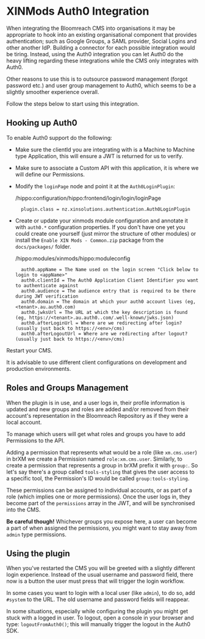 # XINMods Auth0 Integration

When integrating the Bloomreach CMS into organisations it may be appropriate to hook into an existing
organisational component that provides authentication; such as Google Groups, a SAML provider, Social Logins and
other another IdP. Building a connector for each possible integration would be tiring. Instead, using the Auth0 
integration you can let Auth0 do the heavy lifting regarding these integrations while the CMS only integrates 
with Auth0.

Other reasons to use this is to outsource password management (forgot password etc.) and user group management 
to Auth0, which seems to be a slightly smoother experience overall. 

Follow the steps below to start using this integration. 

## Hooking up Auth0

To enable Auth0 support do the following:

* Make sure the clientId you are integrating with is a Machine to Machine type Application, this will ensure a 
  JWT is returned for us to verify.  

* Make sure to associate a Custom API with this application, it is where we will define our Permissions. 

* Modify the `loginPage` node and point it at the `Auth0LoginPlugin`: 


    /hippo:configuration/hippo:frontend/login/login/loginPage

        plugin.class = nz.xinsolutions.authentication.Auth0LoginPlugin

* Create or update your xinmods module configuration and annotate it with `auth0.*` configuration properties. If you
  don't have one yet you could create one yourself (just mirror the structure of other modules) or install the 
  `Enable XIN Mods - Common.zip` package from the `docs/packages/` folder.

    
    /hippo:modules/xinmods/hippo:moduleconfig

        auth0.appName = The Name used on the login screen "Click below to login to <appName>"
        auth0.clientId = The Auth0 Application Client Identifier you want to authenticate against
        auth0.audience = The audience entry that is required to be there during JWT verification 
        auth0.domain = The domain at which your auth0 account lives (eg, <tenant>.au.auth0.com)
        auth0.jwksUrl = The URL at which the key description is found (eg, https://<tenant>.au.auth0..com/.well-known/jwks.json) 
        auth0.afterLoginUrl = Where are we redirecting after login? (usually just back to https://<env>/cms)
        auth0.afterLogoutUrl = Where are we redirecting after logout? (usually just back to https://<env>/cms)
        

Restart your CMS.

It is advisable to use different client configurations on development and production environments. 

## Roles and Groups Management

When the plugin is in use, and a user logs in, their profile information is updated and new groups and roles are added
and/or removed from their account's representation in the Bloomreach Repository as if they were a local account. 

To manage which users will get what roles and groups you have to add Permissions to the API. 

Adding a permission that represents what would be a role (like `xm.cms.user`) in brXM we create a Permission
named `role:xm.cms.user`. Similarly, to create a permission that represents a group in brXM prefix it with
`group:`. So let's say there's a group called `tools-styling` that gives the user access to a specific tool,
the Permission's ID would be called `group:tools-styling`.

These permissions can be assigned to individual accounts, or as part of a role (which implies one or more permissions). 
Once the user logs in, they become part of the `permissions` array in the JWT, and will be synchronised into the CMS. 

**Be careful though!** Whichever groups you expose here, a user can become a part of when assigned the permissions, you 
might want to stay away from `admin` type permissions. 

## Using the plugin

When you've restarted the CMS you will be greeted with a slightly different login experience. Instead of the
usual username and password field, there now is a button the user must press that will trigger the login workflow. 

In some cases you want to login with a local user (like `admin`), to do so, add `#system` to the URL. The old
username and password fields will reappear. 

In some situations, especially while configuring the plugin you might get stuck with a logged in user. To logout, open
a console in your browser and type: `logoutFromAuth0()`; this will manually trigger the logout in the Auth0 SDK. 

